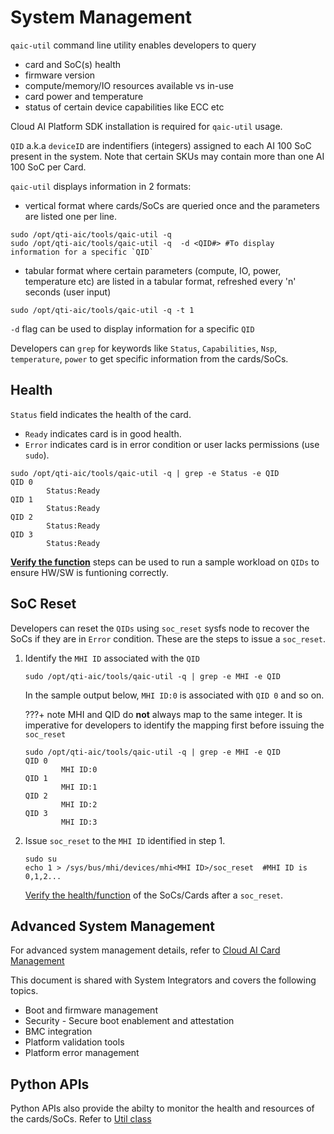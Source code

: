 # System Management
`qaic-util` command line utility enables developers to query 

- card and SoC(s) health
- firmware version
- compute/memory/IO resources available vs in-use
- card power and temperature 
- status of certain device capabilities like ECC etc

Cloud AI Platform SDK installation is required for `qaic-util` usage. 

`QID` a.k.a `deviceID` are indentifiers (integers) assigned to each AI 100 SoC present in the system. Note that certain SKUs may contain more than one AI 100 SoC per Card. 

`qaic-util` displays information in 2 formats:

- vertical format where cards/SoCs are queried once and the parameters are listed one per line. 
```
sudo /opt/qti-aic/tools/qaic-util -q 
sudo /opt/qti-aic/tools/qaic-util -q  -d <QID#> #To display information for a specific `QID`
```
- tabular format where certain parameters (compute, IO, power, temperature etc) are listed in a tabular format, refreshed every 'n' seconds (user input)
```
sudo /opt/qti-aic/tools/qaic-util -q -t 1 
```

`-d` flag can be used to display information for a specific `QID`

Developers can `grep` for keywords like `Status`, `Capabilities`, `Nsp`, `temperature`, `power` to get specific information from the cards/SoCs.

## Health
`Status` field indicates the health of the card. 

- `Ready` indicates card is in good health.
- `Error` indicates card is in error condition or user lacks permissions (use `sudo`). 

```
sudo /opt/qti-aic/tools/qaic-util -q | grep -e Status -e QID
QID 0
        Status:Ready
QID 1
        Status:Ready
QID 2
        Status:Ready
QID 3
        Status:Ready
```

[**Verify the function**](../Installation/Checklist/checklist.md#verify-card-healthfunction) steps can be used to run a sample workload on `QIDs` to ensure HW/SW is funtioning correctly. 


## SoC Reset 
Developers can reset the `QIDs` using `soc_reset` sysfs node to recover the SoCs if they are in `Error` condition. These are the steps to issue a `soc_reset`. 

1. Identify the `MHI ID` associated with the `QID`

    ```
    sudo /opt/qti-aic/tools/qaic-util -q | grep -e MHI -e QID
    ```
    In the sample output below, `MHI ID:0` is associated with `QID 0` and so on. 

    ???+ note
        MHI and QID do **not** always map to the same integer. It is imperative for developers to identify the mapping first before issuing the `soc_reset`
    ```
    sudo /opt/qti-aic/tools/qaic-util -q | grep -e MHI -e QID
    QID 0
            MHI ID:0
    QID 1
            MHI ID:1
    QID 2
            MHI ID:2
    QID 3
            MHI ID:3

    ```

2. Issue `soc_reset` to the `MHI ID` identified in step 1. 

    ```
    sudo su 
    echo 1 > /sys/bus/mhi/devices/mhi<MHI ID>/soc_reset  #MHI ID is 0,1,2...  
    ```

    [Verify the health/function](../Installation/Checklist/checklist.md#verify-card-healthfunction) of the SoCs/Cards after a `soc_reset`. 



## Advanced System Management 
For advanced system management details, refer to [Cloud AI Card Management](https://docs.qualcomm.com/bundle/resource/topics/80-PT790-995B) 

This document is shared with System Integrators and covers the following topics. 

- Boot and firmware management
- Security - Secure boot enablement and attestation 
- BMC integration
- Platform validation tools 
- Platform error management 

## Python APIs
Python APIs also provide the abilty to monitor the health and resources of the cards/SoCs. Refer to [Util class](../../Python-API/qaicrt/class_util.md)
